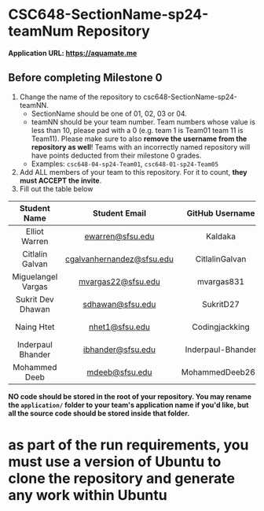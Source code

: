 # CSC648-SectionName-sp24-teamNum Repository

**Application URL: <https://aquamate.me>**

## Before completing Milestone 0

1. Change the name of the repository to csc648-SectionName-sp24-teamNN.
   - SectionName should be one of 01, 02, 03 or 04.
   - teamNN should be your team number. Team numbers whose value is less than
     10, please pad with a 0 (e.g. team 1 is Team01 team 11 is Team11). Please
     make sure to also **remove the username from the repository as well**!
     Teams with an incorrectly named repository will have points deducted from
     their milestone 0 grades.
   - Examples: `csc648-04-sp24-Team01`, `csc648-01-sp24-Team05`
2. Add ALL members of your team to this repository. For it to count, **they must
   ACCEPT the invite**.
3. Fill out the table below

|    Student Name    |       Student Email       | GitHub Username | Student's role   |
|:------------------:| :-----------------------: | :-------------: | :--------------: |
| Elliot Warren      | ewarren@sfsu.edu          | Kaldaka         |  Team Leader     |
| Citlalin Galvan    | cgalvanhernandez@sfsu.edu | CitlalinGalvan  |  Team Member     |
| Miguelangel Vargas | mvargas22@sfsu.edu        | mvargas831      |  Team Member     |
| Sukrit Dev Dhawan  | sdhawan@sfsu.edu          | SukritD27       |  Back-end Lead   |
| Naing Htet         | nhet1@sfsu.edu            | Codingjackking  |  Front-end Lead  |
| Inderpaul Bhander  | ibhander@sfsu.edu         |Inderpaul-Bhander|  Scrum Master    |
| Mohammed Deeb      | mdeeb@sfsu.edu            | MohammedDeeb261 |  Git Master      |

**NO code should be stored in the root of your repository. You may rename the
`application/` folder to your team's application name if you'd like, but all the
source code should be stored inside that folder.**

# as part of the run requirements, you must use a version of Ubuntu to clone the repository and generate any work within Ubuntu
